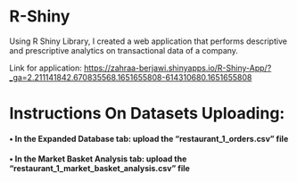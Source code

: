 # R-Shiny
Using R Shiny Library, I created a web application that performs descriptive and prescriptive analytics on transactional data of a company.

Link for application: https://zahraa-berjawi.shinyapps.io/R-Shiny-App/?_ga=2.211141842.670835568.1651655808-614310680.1651655808


# Instructions On Datasets Uploading:
#### •	In the Expanded Database tab: upload the “restaurant_1_orders.csv” file
#### •	In the Market Basket Analysis tab: upload the “restaurant_1_market_basket_analysis.csv” file

